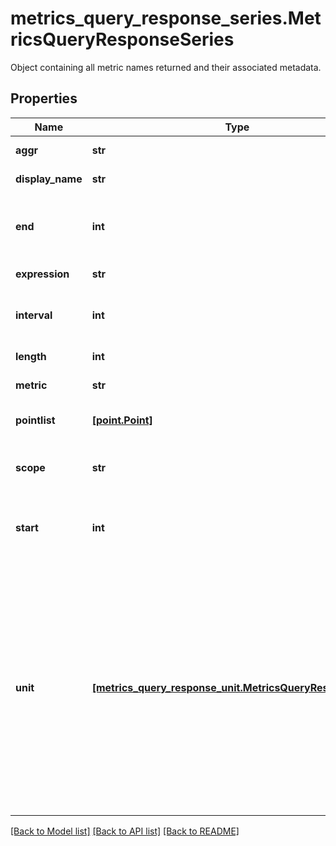 # metrics_query_response_series.MetricsQueryResponseSeries

Object containing all metric names returned and their associated metadata.
## Properties
Name | Type | Description | Notes
------------ | ------------- | ------------- | -------------
**aggr** | **str** | Aggregation type. | [optional] [readonly] 
**display_name** | **str** | Display name of the metric. | [optional] [readonly] 
**end** | **int** | End of the time window, milliseconds since Unix epoch. | [optional] [readonly] 
**expression** | **str** | Metric expression. | [optional] [readonly] 
**interval** | **int** | Number of seconds between data samples. | [optional] [readonly] 
**length** | **int** | Number of data samples. | [optional] [readonly] 
**metric** | **str** | Metric name. | [optional] [readonly] 
**pointlist** | [**[point.Point]**](Point.md) | List of points of the time series. | [optional] [readonly] 
**scope** | **str** | Metric scope, comma separated list of tags. | [optional] [readonly] 
**start** | **int** | Start of the time window, milliseconds since Unix epoch. | [optional] [readonly] 
**unit** | [**[metrics_query_response_unit.MetricsQueryResponseUnit]**](MetricsQueryResponseUnit.md) | Detailed information about the metric unit. First element describes the \&quot;primary unit\&quot; (for example, &#x60;bytes&#x60; in &#x60;bytes per second&#x60;), second describes the \&quot;per unit\&quot; (for example, &#x60;second&#x60; in &#x60;bytes per second&#x60;). | [optional] [readonly] 

[[Back to Model list]](README.md#documentation-for-models) [[Back to API list]](README.md#documentation-for-api-endpoints) [[Back to README]](README.md)


